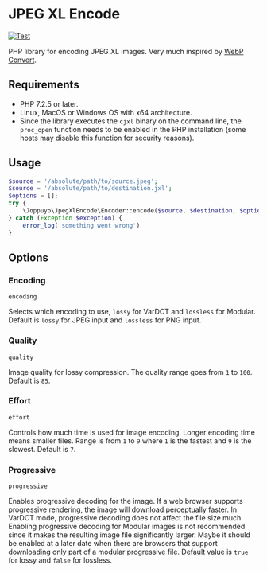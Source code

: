 # JPEG XL Encode

[![Test](https://github.com/joppuyo/jpeg-xl-encode/actions/workflows/test.yml/badge.svg)](https://github.com/joppuyo/jpeg-xl-encode/actions/workflows/test.yml)

PHP library for encoding JPEG XL images. Very much inspired by [WebP Convert](https://github.com/rosell-dk/webp-convert).

## Requirements

* PHP 7.2.5 or later.
* Linux, MacOS or Windows OS with x64 architecture.
* Since the library executes the `cjxl` binary on the command line, the `proc_open` function needs to be enabled in the PHP installation (some hosts may disable this function for security reasons).

## Usage

```php
$source = '/absolute/path/to/source.jpeg';
$source = '/absolute/path/to/destination.jxl';
$options = [];
try {
    \Joppuyo\JpegXlEncode\Encoder::encode($source, $destination, $options);
} catch (Exception $exception) {
    error_log('something went wrong')
}

```

## Options

### Encoding

`encoding`

Selects which encoding to use, `lossy` for VarDCT and `lossless` for Modular. Default is `lossy` for JPEG input and `lossless` for PNG input.

### Quality

`quality`

Image quality for lossy compression. The quality range goes from `1` to `100`. Default is `85`.

### Effort

`effort`

Controls how much time is used for image encoding. Longer encoding time means smaller files. Range is from `1` to `9` where `1` is the fastest and `9` is the slowest. Default is `7`.

### Progressive

`progressive`

Enables progressive decoding for the image. If a web browser supports progressive rendering, the image will download perceptually faster. In VarDCT mode, progressive decoding does not affect the file size much. Enabling progressive decoding for Modular images is not recommended since it makes the resulting image file significantly larger. Maybe it should be enabled at a later date when there are browsers that support downloading only part of a modular progressive file. Default value is `true` for lossy and `false` for lossless.
